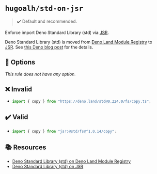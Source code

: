 # `hugoalh/std-on-jsr`

> ✔️ Default and recommended.

Enforce import Deno Standard Library (std) via [JSR][jsr].

Deno Standard Library (std) is moved from [Deno Land Module Registry](https://deno.land/x) to [JSR][jsr]. See [this Deno blog post](https://deno.com/blog/std-on-jsr) for the details.

## 🔧 Options

*This rule does not have any option.*

## ❌ Invalid

- ```ts
  import { copy } from "https://deno.land/std@0.224.0/fs/copy.ts";
  ```

## ✔️ Valid

- ```ts
  import { copy } from "jsr:@std/fs@^1.0.14/copy";
  ```

## 📚 Resources

- [Deno Standard Library (std) on Deno Land Module Registry](https://deno.land/std)
- [Deno Standard Library (std) on JSR](https://jsr.io/@std)

[jsr]: https://jsr.io/
